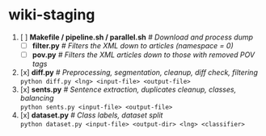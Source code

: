 # wiki-staging

1. [ ] __Makefile / pipeline.sh / parallel.sh__  _# Download and process dump_
    * [ ] __filter.py__  _# Filters the XML down to articles (namespace = 0)_
    * [ ] __pov.py__  _# Filters the XML articles down to those with removed POV tags_
2. [x] __diff.py__  _# Preprocessing, segmentation, cleanup, diff check, filtering_ <br>
`python diff.py <lng> <input-file> <output-file>`
3. [x] __sents.py__  _# Sentence extraction, duplicates cleanup, classes, balancing_ <br>
`python sents.py <input-file> <output-file>`
4. [x] __dataset.py__  _# Class labels, dataset split_ <br>
`python dataset.py <input-file> <output-dir> <lng> <classifier>`

